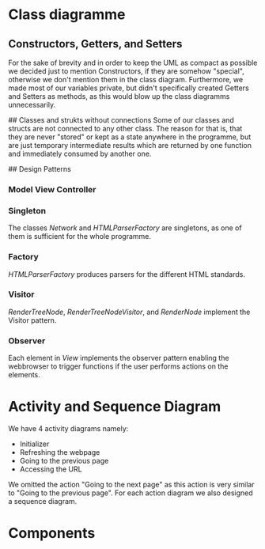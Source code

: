 # Class diagramme

## Constructors, Getters, and Setters
For the sake of brevity and in order to keep the UML as compact as possible we decided just to mention Constructors, if they are somehow "special", otherwise we don't mention them in the class diagram. Furthermore, we made most of our variables private, but didn't specifically created Getters and Setters as methods, as this would blow up the class diagramms unnecessarily.

## Classes and strukts without connections
Some of our classes and structs are not connected to any other class. The reason for that is, that they are never "stored" or kept as a state anywhere in the programme, but are just temporary intermediate results which are returned by one function and immediately consumed by another one.

## Design Patterns
### Model View Controller

### Singleton
The classes _Network_ and _HTMLParserFactory_ are singletons, as one of them is sufficient for the whole programme.

### Factory
_HTMLParserFactory_ produces parsers for the different HTML standards.

### Visitor
_RenderTreeNode_, _RenderTreeNodeVisitor_, and _RenderNode<HTML tags>_ implement the Visitor pattern.

### Observer
Each element in _View_ implements the observer pattern enabling the webbrowser to trigger functions if the user performs actions on the elements.


# Activity and Sequence Diagram
We have 4 activity diagrams namely:
- Initializer
- Refreshing the webpage
- Going to the previous page
- Accessing the URL

We omitted the action "Going to the next page" as this action is very similar to "Going to the previous page".
For each action diagram we also designed a sequence diagram.


# Components





